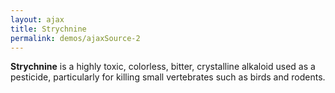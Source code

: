 ```yaml
---
layout: ajax
title: Strychnine
permalink: demos/ajaxSource-2
---
```


<div class="fs-2 p-4 bg-green-24 c-green-10">
    <p><b>Strychnine</b> is a highly toxic, colorless, bitter, crystalline alkaloid used as a pesticide, particularly for killing small vertebrates such as birds and rodents.</p>
</div>